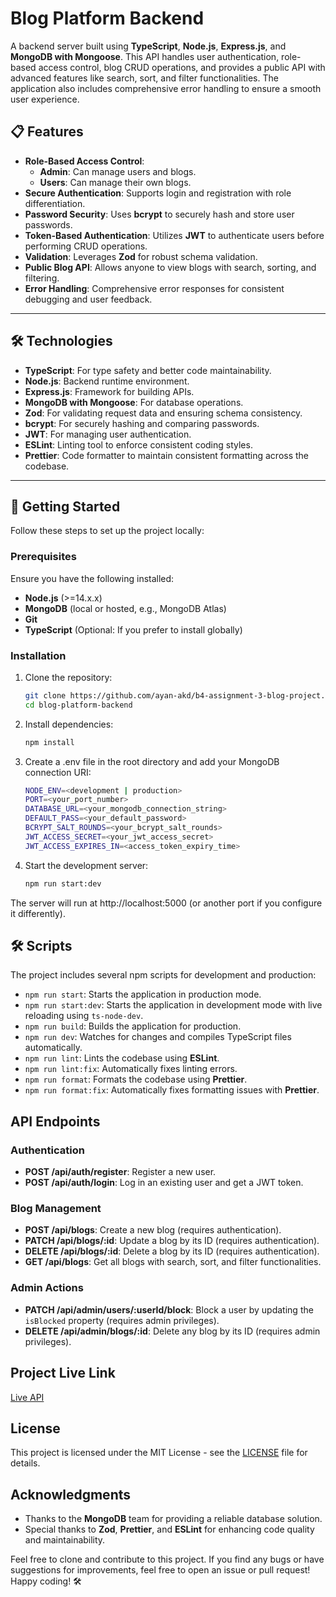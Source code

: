 # Blog Platform Backend

A backend server built using **TypeScript**, **Node.js**, **Express.js**, and **MongoDB with Mongoose**. This API handles user authentication, role-based access control, blog CRUD operations, and provides a public API with advanced features like search, sort, and filter functionalities. The application also includes comprehensive error handling to ensure a smooth user experience.

## 📋 Features

- **Role-Based Access Control**:
  - **Admin**: Can manage users and blogs.
  - **Users**: Can manage their own blogs.
- **Secure Authentication**: Supports login and registration with role differentiation.
- **Password Security**: Uses **bcrypt** to securely hash and store user passwords.
- **Token-Based Authentication**: Utilizes **JWT** to authenticate users before performing CRUD operations.
- **Validation**: Leverages **Zod** for robust schema validation.
- **Public Blog API**: Allows anyone to view blogs with search, sorting, and filtering.
- **Error Handling**: Comprehensive error responses for consistent debugging and user feedback.

---

## 🛠️ Technologies

- **TypeScript**: For type safety and better code maintainability.
- **Node.js**: Backend runtime environment.
- **Express.js**: Framework for building APIs.
- **MongoDB with Mongoose**: For database operations.
- **Zod**: For validating request data and ensuring schema consistency.
- **bcrypt**: For securely hashing and comparing passwords.
- **JWT**: For managing user authentication.
- **ESLint**: Linting tool to enforce consistent coding styles.
- **Prettier**: Code formatter to maintain consistent formatting across the codebase.

---

## 🚀 Getting Started

Follow these steps to set up the project locally:

### Prerequisites

Ensure you have the following installed:

- **Node.js** (>=14.x.x)
- **MongoDB** (local or hosted, e.g., MongoDB Atlas)
- **Git**
- **TypeScript** (Optional: If you prefer to install globally)

### Installation

1. Clone the repository:
   ```bash
   git clone https://github.com/ayan-akd/b4-assignment-3-blog-project.git
   cd blog-platform-backend
    ```
2. Install dependencies:

   ```bash
   npm install
   ```

3. Create a .env file in the root directory and add your MongoDB connection URI:

   ```bash
   NODE_ENV=<development | production>
   PORT=<your_port_number>
   DATABASE_URL=<your_mongodb_connection_string>
   DEFAULT_PASS=<your_default_password>
   BCRYPT_SALT_ROUNDS=<your_bcrypt_salt_rounds>
   JWT_ACCESS_SECRET=<your_jwt_access_secret>
   JWT_ACCESS_EXPIRES_IN=<access_token_expiry_time>
   ```

4. Start the development server:

   ```bash
   npm run start:dev
   ```

The server will run at http://localhost:5000 (or another port if you configure it differently).

## 🛠️ Scripts

The project includes several npm scripts for development and production:

- `npm run start`: Starts the application in production mode.
- `npm run start:dev`: Starts the application in development mode with live reloading using `ts-node-dev`.
- `npm run build`: Builds the application for production.
- `npm run dev`: Watches for changes and compiles TypeScript files automatically.
- `npm run lint`: Lints the codebase using **ESLint**.
- `npm run lint:fix`: Automatically fixes linting errors.
- `npm run format`: Formats the codebase using **Prettier**.
- `npm run format:fix`: Automatically fixes formatting issues with **Prettier**.

## API Endpoints

### Authentication
- **POST /api/auth/register**: Register a new user.
- **POST /api/auth/login**: Log in an existing user and get a JWT token.

### Blog Management
- **POST /api/blogs**: Create a new blog (requires authentication).
- **PATCH /api/blogs/:id**: Update a blog by its ID (requires authentication).
- **DELETE /api/blogs/:id**: Delete a blog by its ID (requires authentication).
- **GET /api/blogs**: Get all blogs with search, sort, and filter functionalities.

### Admin Actions
- **PATCH /api/admin/users/:userId/block**: Block a user by updating the `isBlocked` property (requires admin privileges).
- **DELETE /api/admin/blogs/:id**: Delete any blog by its ID (requires admin privileges).


## Project Live Link

[Live API](https://b4-assignment-3-blog-project.vercel.app)

## License

This project is licensed under the MIT License - see the [LICENSE](LICENSE) file for details.

## Acknowledgments

- Thanks to the **MongoDB** team for providing a reliable database solution.
- Special thanks to **Zod**, **Prettier**, and **ESLint** for enhancing code quality and maintainability.

Feel free to clone and contribute to this project. If you find any bugs or have suggestions for improvements, feel free to open an issue or pull request!
Happy coding! 🛠️
